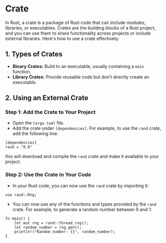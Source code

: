 # Crate
In Rust, a crate is a package of Rust code that can include modules, libraries, or executables. Crates are the building blocks of a Rust project, and you can use them to share functionality across projects or include external libraries. Here's how to use a crate effectively:

## 1. Types of Crates
- **Binary Crates:** Build to an executable, usually containing a `main` function.
- **Library Crates:** Provide reusable code but don’t directly create an executable.

## 2. Using an External Crate
### Step 1: Add the Crate to Your Project
- Open the `Cargo.toml` file.
- Add the crate under `[dependencies]`. For example, to use the `rand` crate, add the following line:
```
[dependencies]
rand = "0.8"
```
this will download and compile the `rand` crate and make it available to your project.

### Step 2: Use the Crate in Your Code
- In your Rust code, you can now use the `rand` crate by importing it:
```
use rand::Rng;
```
- You can now use any of the functions and types provided by the `rand` crate. For example, to generate a random number between 0 and 1:
```
fn main() {
    let mut rng = rand::thread_rng();
    let random_number = rng.gen();
    println!("Random number: {}", random_number);
}
```

